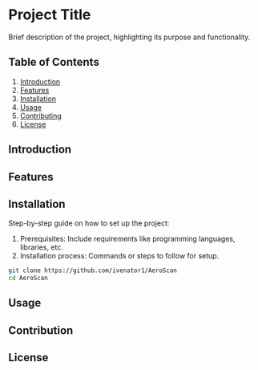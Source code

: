 # Project Title

Brief description of the project, highlighting its purpose and functionality.

## Table of Contents
1. [Introduction](#introduction)
2. [Features](#features)
3. [Installation](#installation)
4. [Usage](#usage)
5. [Contributing](#contributing)
6. [License](#license)

## Introduction


## Features


## Installation
Step-by-step guide on how to set up the project:
1. Prerequisites: Include requirements like programming languages, libraries, etc.
2. Installation process: Commands or steps to follow for setup.

```bash
git clone https://github.com/ivenator1/AeroScan
cd AeroScan
```
## Usage

## Contribution

## License


